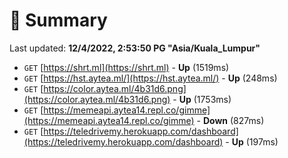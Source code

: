 # 📖 Summary
Last updated: **12/4/2022, 2:53:50 PG "Asia/Kuala_Lumpur"**

- `GET` [https://shrt.ml](https://shrt.ml) - **Up** (1519ms)
- `GET` [https://hst.aytea.ml/](https://hst.aytea.ml/) - **Up** (248ms)
- `GET` [https://color.aytea.ml/4b31d6.png](https://color.aytea.ml/4b31d6.png) - **Up** (1753ms)
- `GET` [https://memeapi.aytea14.repl.co/gimme](https://memeapi.aytea14.repl.co/gimme) - **Down** (827ms)
- `GET` [https://teledrivemy.herokuapp.com/dashboard](https://teledrivemy.herokuapp.com/dashboard) - **Up** (197ms)
